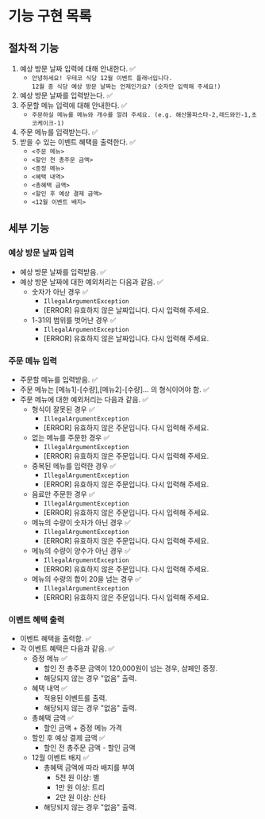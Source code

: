 # 기능 구현 목록

## 절차적 기능
1. 예상 방문 날짜 입력에 대해 안내한다. ✅
    - `안녕하세요! 우테코 식당 12월 이벤트 플래너입니다.`  
     `12월 중 식당 예상 방문 날짜는 언제인가요? (숫자만 입력해 주세요!)`
2. 예상 방문 날짜를 입력받는다. ✅
3. 주문할 메뉴 입력에 대해 안내한다.  ✅
    - `주문하실 메뉴를 메뉴와 개수를 알려 주세요. (e.g. 해산물파스타-2,레드와인-1,초코케이크-1)`
4. 주문 메뉴를 입력받는다. ✅
5. 받을 수 있는 이벤트 혜택을 출력한다. ✅
    - `<주문 메뉴>`
    - `<할인 전 총주문 금액>`
    - `<증정 메뉴>`
    - `<혜택 내역>`
    - `<총혜택 금액>`
    - `<할인 후 예상 결제 금액>`
    - `<12월 이벤트 배지>`

## 세부 기능

### 예상 방문 날짜 입력
- 예상 방문 날짜를 입력받음. ✅
- 예상 방문 날짜에 대한 예외처리는 다음과 같음. ✅
  - 숫자가 아닌 경우 ✅
    - `IllegalArgumentException`
    - [ERROR] 유효하지 않은 날짜입니다. 다시 입력해 주세요.
  - 1-31의 범위를 벗어난 경우 ✅
    - `IllegalArgumentException`
    - [ERROR] 유효하지 않은 날짜입니다. 다시 입력해 주세요.

### 주문 메뉴 입력
- 주문할 메뉴를 입력받음. ✅
- 주문 메뉴는 [메뉴1]-[수량],[메뉴2]-[수량]... 의 형식이어야 함. ✅
- 주문 메뉴에 대한 예외처리는 다음과 같음. ✅
  - 형식이 잘못된 경우 ✅
    - `IllegalArgumentException`
    - [ERROR] 유효하지 않은 주문입니다. 다시 입력해 주세요.
  - 없는 메뉴를 주문한 경우 ✅
    - `IllegalArgumentException`
    - [ERROR] 유효하지 않은 주문입니다. 다시 입력해 주세요.
  - 중복된 메뉴를 입력한 경우 ✅
    - `IllegalArgumentException`
    - [ERROR] 유효하지 않은 주문입니다. 다시 입력해 주세요.
  - 음료만 주문한 경우 ✅
    - `IllegalArgumentException`
    - [ERROR] 유효하지 않은 주문입니다. 다시 입력해 주세요.
  - 메뉴의 수량이 숫자가 아닌 경우 ✅
    - `IllegalArgumentException`
    - [ERROR] 유효하지 않은 주문입니다. 다시 입력해 주세요.
  - 메뉴의 수량이 양수가 아닌 경우 ✅
    - `IllegalArgumentException`
    - [ERROR] 유효하지 않은 주문입니다. 다시 입력해 주세요.
  - 메뉴의 수량의 합이 20을 넘는 경우 ✅
    - `IllegalArgumentException`
    - [ERROR] 유효하지 않은 주문입니다. 다시 입력해 주세요.

### 이벤트 혜택 출력
- 이벤트 혜택을 출력함. ✅
- 각 이벤트 혜택은 다음과 같음. ✅
  - 증정 메뉴 ✅
    - 할인 전 총주문 금액이 120,000원이 넘는 경우, 샴페인 증정.
    - 해당되지 않는 경우 "없음" 출력.
  - 혜택 내역 ✅
    - 적용된 이벤트를 출력.
    - 해당되지 않는 경우 "없음" 출력.
  - 총혜택 금액 ✅
    - 할인 금액 + 증정 메뉴 가격
  - 할인 후 예상 결제 금액 ✅
    - 할인 전 총주문 금액 - 할인 금액
  - 12월 이벤트 배지 ✅
    - 총혜택 금액에 따라 배지를 부여
      - 5천 원 이상: 별
      - 1만 원 이상: 트리
      - 2만 원 이상: 산타
    - 해당되지 않는 경우 "없음" 출력.
